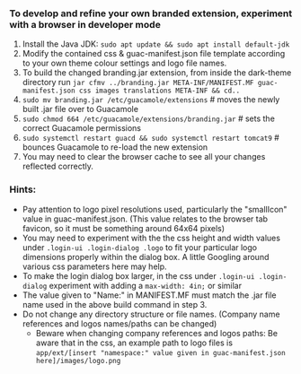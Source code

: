 
### To develop and refine your own branded extension, experiment with a browser in developer mode ###

1. Install the Java JDK: `sudo apt update && sudo apt install default-jdk`
2. Modify the contained css & guac-manifest.json file template according to your own theme colour settings and logo file names.
3. To build the changed branding.jar extension, from inside the dark-theme directory run `jar cfmv ../branding.jar META-INF/MANIFEST.MF guac-manifest.json css images translations META-INF && cd..`
4. `sudo mv branding.jar /etc/guacamole/extensions` # moves the newly built .jar file over to Guacamole 
5. `sudo chmod 664 /etc/guacamole/extensions/branding.jar` # sets the correct Guacamole permissions 
6. `sudo systemctl restart guacd && sudo systemctl restart tomcat9` # bounces Guacamole to re-load the new extension
7. You may need to clear the browser cache to see all your changes reflected correctly.


### Hints: ###
  - Pay attention to logo pixel resolutions used, particularly the "smallIcon" value in guac-manifest.json. (This value relates to the browser tab favicon, so it must be something around 64x64 pixels)
  - You may need to experiment with the the css height and width values under `.login-ui .login-dialog .logo` to fit your particular logo dimensions properly within the dialog box. A little Googling around various css parameters here may help.
  - To make the login dialog box larger, in the css under `.login-ui .login-dialog` experiment with adding a `max-width: 4in;` or similar
  - The value given to "Name:" in MANIFEST.MF must match the .jar file name used in the above build command in step 3.
  - Do not change any directory structure or file names. (Company name references and logos names/paths can be changed)
    - Beware when changing company references and logos paths: Be aware that in the css, an example path to logo files is `app/ext/[insert "namespace:" value given in guac-manifest.json here]/images/logo.png`